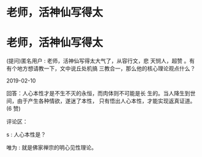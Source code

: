 # 老师，活神仙写得太

# 老师，活神仙写得太

(提问)匿名用户 : 老师，活神仙写得太大气了，从容行文，悲 天悯人，超赞 。有有个地方想请教一下，文中说丘处机搞 三教合一，那么他的核心理论观点什么？

2019-02-10

回答：人心本性才是不生不灭的永恒，而肉体则不可能是长 生的。当人降生到世间，由于产生各种情欲，遂迷了本性， 只有悟出人心本性，才能实现返真证道。(6 赞)

评论区：

s : 人心本性是？

唯为 : 就是佛家禅宗的明心见性理论。
